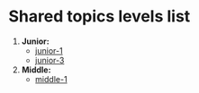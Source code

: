 # Shared topics levels list

1. **Junior:**
    * [junior-1](./junior-1/README.md)
    * [junior-3](./junior-3/README.md)
2. **Middle:**
    * [middle-1](./middle-1/README.md)

